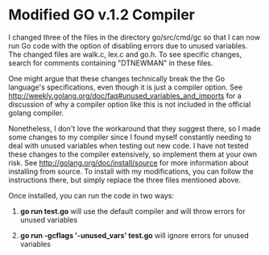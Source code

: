Modified GO v.1.2 Compiler
====

I changed three of the files in the directory go/src/cmd/gc so that I can now run Go code with the option of disabling errors due to unused variables. The changed files are walk.c, lex.c and go.h. To see specific changes, search for comments containing "DTNEWMAN" in these files.

One might argue that these changes technically break the the Go language's specifications, even though it is just a compiler option. See http://weekly.golang.org/doc/faq#unused_variables_and_imports for a discussion of why a compiler option like this is not included in the official golang compiler.

Nonetheless, I don't love the workaround that they suggest there, so I made some changes to my compiler since I found myself constantly needing to deal with unused variables when testing out new code. I have not tested these changes to the compiler extensively, so implement them at your own risk. See http://golang.org/doc/install/source for more information about installing from source. To install with my modifications, you can follow the instructions there, but simply replace the three files mentioned above.

Once installed, you can run the code in two ways:

1) <b>go run test.go</b> will use the default compiler and will throw errors for unused variables

2) <b>go run -gcflags '-unused_vars' test.go</b> will ignore errors for unused variables
